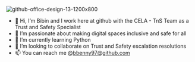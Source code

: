 ![github-office-design-13-1200x800](https://user-images.githubusercontent.com/75805363/122441602-52357080-cfbb-11eb-88a6-aab0cf325803.jpeg)
- 👋 Hi, I’m Bibin and I work here at github with the CELA - TnS Team as a Trust and Safety Specialist 
- 👀 I’m passionate about making digital spaces inclusive and safe for all
- 🌱 I’m currently learning Python
- 💞️ I’m looking to collaborate on Trust and Safety escalation resolutions 
- 📫 You can reach me @bbenny97@github.com

<!---
bbenny97/bbenny97 is a ✨ special ✨ repository because its `README.md` (this file) appears on your GitHub profile.
You can click the Preview link to take a look at your changes.
--->
